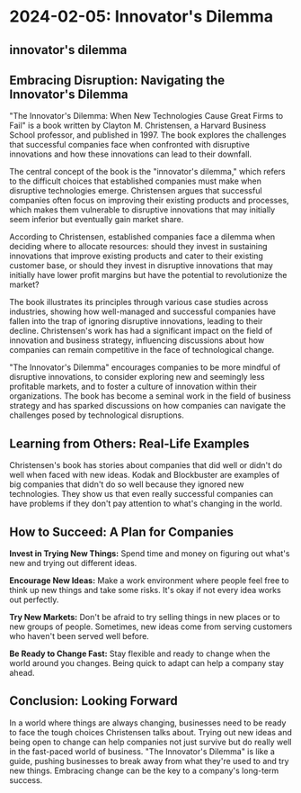 # 2024-02-05: Innovator's Dilemma
## innovator's dilemma

## Embracing Disruption: Navigating the Innovator's Dilemma

"The Innovator's Dilemma: When New Technologies Cause Great Firms to Fail" is a book written by Clayton M. Christensen, a Harvard Business School professor, and published in 1997. The book explores the challenges that successful companies face when confronted with disruptive innovations and how these innovations can lead to their downfall.

The central concept of the book is the "innovator's dilemma," which refers to the difficult choices that established companies must make when disruptive technologies emerge. Christensen argues that successful companies often focus on improving their existing products and processes, which makes them vulnerable to disruptive innovations that may initially seem inferior but eventually gain market share.

According to Christensen, established companies face a dilemma when deciding where to allocate resources: should they invest in sustaining innovations that improve existing products and cater to their existing customer base, or should they invest in disruptive innovations that may initially have lower profit margins but have the potential to revolutionize the market?

The book illustrates its principles through various case studies across industries, showing how well-managed and successful companies have fallen into the trap of ignoring disruptive innovations, leading to their decline. Christensen's work has had a significant impact on the field of innovation and business strategy, influencing discussions about how companies can remain competitive in the face of technological change.

"The Innovator's Dilemma" encourages companies to be more mindful of disruptive innovations, to consider exploring new and seemingly less profitable markets, and to foster a culture of innovation within their organizations. The book has become a seminal work in the field of business strategy and has sparked discussions on how companies can navigate the challenges posed by technological disruptions.

## Learning from Others: Real-Life Examples

Christensen's book has stories about companies that did well or didn't do well when faced with new ideas. Kodak and Blockbuster are examples of big companies that didn't do so well because they ignored new technologies. They show us that even really successful companies can have problems if they don't pay attention to what's changing in the world.

## How to Succeed: A Plan for Companies

**Invest in Trying New Things:** Spend time and money on figuring out what's new and trying out different ideas.

**Encourage New Ideas:** Make a work environment where people feel free to think up new things and take some risks. It's okay if not every idea works out perfectly.

**Try New Markets:** Don't be afraid to try selling things in new places or to new groups of people. Sometimes, new ideas come from serving customers who haven't been served well before.

**Be Ready to Change Fast:** Stay flexible and ready to change when the world around you changes. Being quick to adapt can help a company stay ahead.

## Conclusion: Looking Forward

In a world where things are always changing, businesses need to be ready to face the tough choices Christensen talks about. Trying out new ideas and being open to change can help companies not just survive but do really well in the fast-paced world of business. "The Innovator's Dilemma" is like a guide, pushing businesses to break away from what they're used to and try new things. Embracing change can be the key to a company's long-term success.